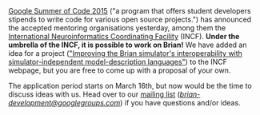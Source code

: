 <html><body><a href="http://www.google-melange.com/gsoc/homepage/google/gsoc2015">Google Summer of Code 2015</a> ("a program that offers student developers stipends to write code for various open source projects.") has announced the accepted mentoring organisations yesterday, among them the <a href="http://incf.org/">International Neuroinformatics Coordinating Facility</a> (INCF). <strong>Under the umbrella of the INCF, it is possible to work on Brian!</strong> We have added an idea for a project (<a href="http://incf.org/gsoc/2015/proposals/#-span----nbsp---span--span-improving-the-brian-simulator-s-interoperability-with-simulator-independent-model-description-languages--span-">"Improving the Brian simulator's interoperability with simulator-independent model-description languages"</a>) to the INCF webpage, but you are free to come up with a proposal of your own.

The application period starts on March 16th, but now would be the time to discuss ideas with us. Head over to our <a href="https://groups.google.com/forum/#!forum/brian-development">mailing list</a> (<em>brian-development@googlegroups.com</em>) if you have questions and/or ideas.</body></html>